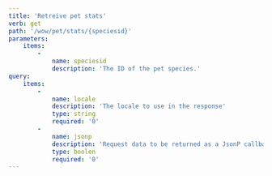 ```yaml
---
title: 'Retreive pet stats'
verb: get
path: '/wow/pet/stats/{speciesid}'
parameters:
    items:
        -
            name: speciesid
            description: 'The ID of the pet species.'
query:
    items:
        -
            name: locale
            description: 'The locale to use in the response'
            type: string
            required: '0'
        -
            name: jsonp
            description: 'Request data to be returned as a JsonP callback'
            type: boolen
            required: '0'
---
```


